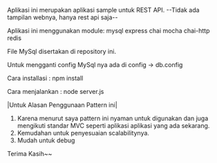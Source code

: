 Aplikasi ini merupakan aplikasi sample untuk REST API. 
--Tidak ada tampilan webnya, hanya rest api saja--

Aplikasi ini menggunakan module:
mysql
express
chai
mocha
chai-http
redis

File MySql disertakan di repository ini.

Untuk mengganti config MySql nya ada di config -> db.config

Cara installasi :
npm install

Cara menjalankan :
node server.js

|Untuk Alasan Penggunaan Pattern ini|
1. Karena menurut saya pattern ini nyaman untuk digunakan dan juga mengikuti standar MVC seperti aplikasi aplikasi yang ada sekarang.
2. Kemudahan untuk penyesuaian scalabilitynya.
3. Mudah untuk debug

Terima Kasih~~
